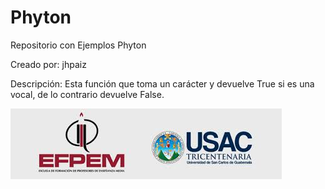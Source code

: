 # Phyton
Repositorio con Ejemplos Phyton

Creado por: jhpaiz 

Descripción: Esta función que toma un carácter y devuelve True si es una vocal, de lo contrario devuelve False.

![Screenshot](logo.png)
